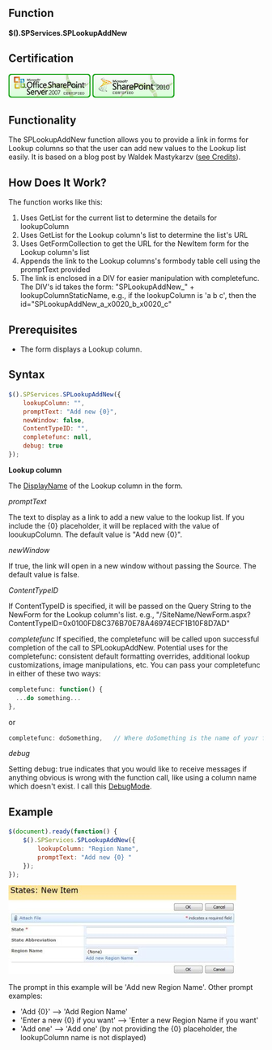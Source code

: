 ## Function

**$().SPServices.SPLookupAddNew**

## Certification

[![Certified for SharePoint 2007](/docs/img/sp2007-cert.jpg)](/docs/glossary/index.md#Certification) [![Certified for SharePoint 2010](/docs/img/sp2010-cert.jpg "Certified for SharePoint 2010")](/docs/glossary/index.md#Certification)

## Functionality

The SPLookupAddNew function allows you to provide a link in forms for Lookup columns so that the user can add new values to the Lookup list easily. It is based on a blog post by Waldek Mastykarzv ([see Credits](https://blog.mastykarz.nl/extending-lookup-fields-add-new-item-option/)).

## How Does It Work?

The function works like this:
1. Uses GetList for the current list to determine the details for lookupColumn
2. Uses GetList for the Lookup column's list to determine the list's URL
3. Uses GetFormCollection to get the URL for the NewItem form for the Lookup column's list
4. Appends the link to the Lookup columns's formbody table cell using the promptText provided
5. The link is enclosed in a DIV for easier manipulation with completefunc. The DIV's id takes the form: "SPLookupAddNew_" + lookupColumnStaticName, e.g., if the lookupColumn is 'a b c', then the id="SPLookupAddNew_a_x0020_b_x0020_c"

## Prerequisites

* The form displays a Lookup column.

## Syntax

``` javascript
$().SPServices.SPLookupAddNew({	
	lookupColumn: "",
	promptText: "Add new {0}",
	newWindow: false,
	ContentTypeID: "",
	completefunc: null,
	debug: true
});
```

**Lookup column**

The [DisplayName](/docs/glossary/index.md#DisplayName) of the Lookup column in the form.

*promptText*

The text to display as a link to add a new value to the lookup list. If you include the {0} placeholder, it will be replaced with the value of looukupColumn. The default value is "Add new {0}".

*newWindow*

If true, the link will open in a new window without passing the Source. The default value is false.

*ContentTypeID*

If ContentTypeID is specified, it will be passed on the Query String to the NewForm for the Lookup column's list. e.g., "/SiteName/NewForm.aspx?ContentTypeID=0x0100FD8C376B70E78A46974ECF1B10F8D7AD"

*completefunc*
If specified, the completefunc will be called upon successful completion of the call to SPLookupAddNew. Potential uses for the completefunc: consistent default formatting overrides, additional lookup customizations, image manipulations, etc. You can pass your completefunc in either of these two ways:
``` javascript
completefunc: function() {
  ...do something...
},
```

or 

``` javascript
completefunc: doSomething,   // Where doSomething is the name of your function
```

*debug*

Setting debug: true indicates that you would like to receive messages if anything obvious is wrong with the function call, like using a column name which doesn't exist. I call this [DebugMode](/docs/glossary/index.md#DebugMode).

## Example

``` javascript
$(document).ready(function() {
	$().SPServices.SPLookupAddNew({	
		lookupColumn: "Region Name",
		promptText: "Add new {0} "
	});
});
```

![SP Lookup Add New](/docs/img/splookupaddnew.jpg)

The prompt in this example will be 'Add new Region Name'. Other prompt examples:
* 'Add {0}' --> 'Add Region Name'
* 'Enter a new {0} if you want' --> 'Enter a new Region Name if you want'
* 'Add one' --> 'Add one' (by not providing the {0} placeholder, the lookupColumn name is not displayed)
